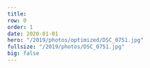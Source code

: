 ```yaml
---
title: 
row: 0
order: 1
date: 2020-01-01
hero: "/2019/photos/optimized/DSC_0751.jpg"
fullsize: "/2019/photos/DSC_0751.jpg"
big: false
---
```

